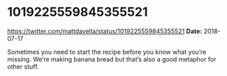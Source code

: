 # 1019225559845355521
https://twitter.com/mattdavella/status/1019225559845355521
**Date:** 2018-07-17

Sometimes you need to start the recipe before you know what you’re missing. We’re making banana bread but that’s also a good metaphor for other stuff.
